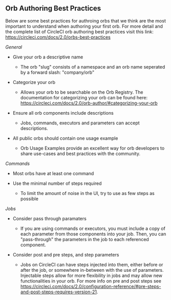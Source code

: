 ## Orb Authoring Best Practices

Below are some best practices for authroing orbs that we think are the most important to understand when authoring your first orb. For more detail and the complete list of CircleCI orb authoring best practices visit this link: https://circleci.com/docs/2.0/orbs-best-practices

*General*

* Give your orb a descriptive name
    - The orb "slug" consists of a namespace and an orb name seperated by a forward slash: "company/orb"

* Categorize your orb
    - Allows your orb to be searchable on the Orb Registry. The documentation for categorizing your orb can be found here: https://circleci.com/docs/2.0/orb-author/#categorizing-your-orb

* Ensure all orb components include descriptions
    - Jobs, commands, executors and parameters can accept descriptions.

* All public orbs should contain one usage example
    - Orb Usage Examples provide an excellent way for orb developers to share use-cases and best practices with the community.

*Commands*

* Most orbs have at least one command 

* Use the minimal number of steps required
    - To limit the amount of noise in the UI, try to use as few steps as possible

*Jobs* 

* Consider pass through paramaters
    - If you are using commands or executors, you must include a copy of each parameter from those components into your job. Then, you can "pass-through" the parameters in the job to each referenced component. 

* Consider post and pre steps, and step parameters
    - Jobs on CircleCI can have steps injected into them, either before or after the job, or somewhere in-between with the use of parameters. Injectable steps allow for more flexibility in jobs and may allow new functionalities in your orb. For more info on pre and post steps see https://circleci.com/docs/2.0/configuration-reference/#pre-steps-and-post-steps-requires-version-21. 

